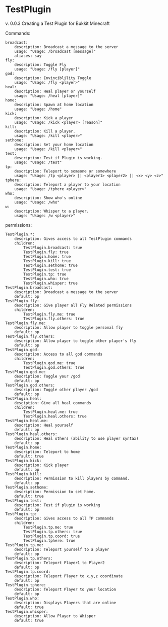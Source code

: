 TestPlugin
==========
v. 0.0.3
Creating a Test Plugin for Bukkit Minecraft


Commands:

    broadcast:
        description: Broadcast a message to the server
        usage: "Usage: /broadcast [message]"
        aliases: say
    fly:
        description: Toggle Fly
        usage: "Usage: /fly [player]"
    god:
        description: Invinciblility Toggle
        usage: "Usage: /fly <player>"
    heal:
        description: Heal player or yourself
        usage: "Usage: /heal [player]"
    home:
        description: Spawn at home location
        usage: "Usage: /home"
    kick:
        description: Kick a player
        usage: "Usage: /kick <player> [reason]"
    kill:
        description: Kill a player.
        usage: "Usage: /kill <player>"
    sethome:
        description: Set your home location
        usage: "Usage: /kill <player>"
    test:
        description: Test if Plugin is working.
        usage: "Usage: /test"
    tp:
        description: Teleport to someone or somewhere
        usage: "Usage: /tp <player> || <player1> <player2> || <x> <y> <z>"
    tphere:
        description: Teleport a player to your location
        usage: "Usage: /tphere <player>"
    who:
        description: Show who's online
        usage: "Usage: /who"
    w:
        description: Whisper to a player.
        usage: "Usage: /w <player>"
        
permissions:

    TestPlugin.*:
        description: Gives access to all TestPlugin commands
        children:
            TestPlugin.broadcast: true
            TestPlugin.fly: true
            TestPlugin.home: true
            TestPlugin.kill: true
            TestPlugin.sethome: true
            TestPlugin.test: true
            TestPlugin.tp: true
            TestPlugin.who: true
            TestPlugin.whisper: true
    TestPlugin.broadcast:
        description: Broadcast a message to the server
        default: op
    TestPlugin.fly:
        description: Give player all Fly Related permissions
        children:
            TestPlugin.fly.me: true
            TestPlugin.fly.others: true
    TestPlugin.fly.me:
        description: Allow player to toggle personal fly
        default: op
    TestPlugin.fly.others:
        description: Allow player to toggle other player's fly
        default: op
    TestPlugin.god:
        description: Access to all god commands
        children:
            TestPlugin.god.me: true
            TestPlugin.god.others: true
    TestPlugin.god.me:
        description: Toggle your /god
        default: op
    TestPlugin.god.others:
        description: Toggle other player /god
        default: op
    TestPlugin.heal:
        desciption: Give all heal commands
        children:
            TestPlugin.heal.me: true
            TestPlugin.heal.others: true
    TestPlugin.heal.me:
        description: Heal yourself
        default: op
    TestPlugin.heal.others:
        description: Heal others (ability to use player syntax)
        default: op
    TestPlugin.home:
        description: Teleport to home
        default: true
    TestPlugin.kick:
        description: Kick player
        default: op
    TestPlugin.kill:
        description: Permission to kill players by command.
        default: op
    TestPlugin.sethome:
        description: Permission to set home.
        default: true
    TestPlugin.test:
        description: Test if plugin is working
        default: op
    TestPlugin.tp:
        description: Gives access to all TP commands
        children:
            TestPlugin.tp.me: true
            TestPlugin.tp.others: true
            TestPlugin.tp.coord: true
            TestPlugin.tphere: true
    TestPlugin.tp.me:
        description: Teleport yourself to a player
        default: op
    TestPlugin.tp.others:
        description: Teleport Player1 to Player2
        default: op
    TestPlugin.tp.coord:
        description: Teleport Player to x,y,z coordinate
        default: op
    TestPlugin.tphere:
        description: Teleport Player to your location
        default: op
    TestPlugin.who:
        description: Displays Players that are online
        default: true
    TestPlugin.whisper:
        description: Allow Player to Whisper
        default: true
